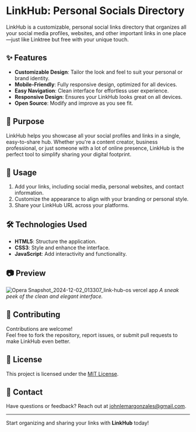 # LinkHub: Personal Socials Directory

LinkHub is a customizable, personal social links directory that organizes all your social media profiles, websites, and other important links in one place—just like Linktree but free with your unique touch.

## ✨ Features

- **Customizable Design**: Tailor the look and feel to suit your personal or brand identity.
- **Mobile-Friendly**: Fully responsive design, optimized for all devices.
- **Easy Navigation**: Clean interface for effortless user experience.
- **Responsive Design**: Ensures your LinkHub looks great on all devices.
- **Open Source**: Modify and improve as you see fit.

## 🎯 Purpose

LinkHub helps you showcase all your social profiles and links in a single, easy-to-share hub. Whether you're a content creator, business professional, or just someone with a lot of online presence, LinkHub is the perfect tool to simplify sharing your digital footprint.

## 📌 Usage

1. Add your links, including social media, personal websites, and contact information.
2. Customize the appearance to align with your branding or personal style.
3. Share your LinkHub URL across your platforms.

## 🛠️ Technologies Used

- **HTML5**: Structure the application.
- **CSS3**: Style and enhance the interface.
- **JavaScript**: Add interactivity and functionality.

## 📷 Preview

![Opera Snapshot_2024-12-02_013307_link-hub-os vercel app](https://github.com/user-attachments/assets/16ab3eef-35f1-4261-8c21-8eaa6f9a2d48)
_A sneak peek of the clean and elegant interface._

## 🤝 Contributing

Contributions are welcome!  
Feel free to fork the repository, report issues, or submit pull requests to make LinkHub even better.

## 📄 License

This project is licensed under the [MIT License](LICENSE).

## 📧 Contact

Have questions or feedback? Reach out at [johnlemargonzales@gmail.com](mailto:johnlemargonzales@gmail.com).

---
Start organizing and sharing your links with **LinkHub** today!

